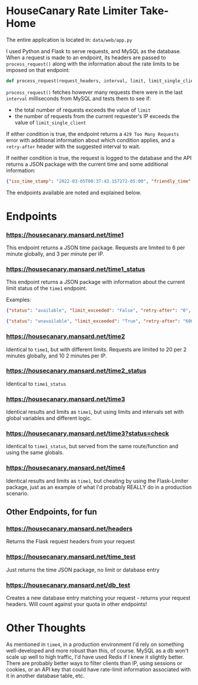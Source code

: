 # HouseCanary Rate Limiter Take-Home

The entire application is located in: `data/web/app.py`

I used Python and Flask to serve requests, and MySQL as the database. When a request is made to an endpoint, its headers are passed to `process_request()` along with the information about the rate limits to be imposed on that endpoint:

```python
def process_request(request_headers, interval, limit, limit_single_client):
```

`process_request()` fetches however many requests there were in the last `interval` milliseconds from MySQL and tests them to see if: 

  * the total number of requests exceeds the value of `limit`
  * the number of requests from the current requester's IP exceeds the value of `limit_single_client`

If either condition is true, the endpoint returns a `429 Too Many Requests` error with additional information about which condition applies, and a `retry-after` header with the suggested interval to wait.

If neither condition is true, the request is logged to the database and the API returns a JSON package with the current time and some additional information: 

```json
{"iso_time_stamp": "2022-03-05T00:37:43.157272-05:00", "friendly_time": "Saturday March 05 2022, 12:37:43 AM EST", "uid": "03c29951-8852-45b7-929e-a02072b0d062"}
```


The endpoints available are noted and explained below.



# Endpoints

### https://housecanary.mansard.net/time1

This endpoint returns a JSON time package. Requests are limited to 6 per minute globally, and 3 per minute per IP.

### https://housecanary.mansard.net/time1_status
This endpoint returns a JSON package with information about the current limit status of the `time1` endpoint. 

Examples:
```json
{"status": "available", "limit_exceeded": "False", "retry-after": "0", "http_code": "200 OK"}

{"status": "unavailable", "limit_exceeded": "True", "retry-after": "60000", "http_code": "429 Too Many Requests"}
```

### https://housecanary.mansard.net/time2

Identical to `time1`, but with different limits. Requests are limited to 20 per 2 minutes globally, and 10 2 minutes per IP.

### https://housecanary.mansard.net/time2_status
Identical to `time1_status`

### https://housecanary.mansard.net/time3

Identical results and limits as `time1`, but using limits and intervals set with global variables and different logic.

### https://housecanary.mansard.net/time3?status=check
Identical to `time1_status`, but served from the same route/function and using the same globals.

### https://housecanary.mansard.net/time4
Identical results and limits as `time1`, but cheating by using the Flask-Limiter package, just as an example of what I'd probably REALLY do in a production scenario.

## Other Endpoints, for fun

### https://housecanary.mansard.net/headers
Returns the Flask request headers from your request

### https://housecanary.mansard.net/time_test
Just returns the time JSON package, no limit or database entry 

### https://housecanary.mansard.net/db_test
Creates a new database entry matching your request - returns your request headers. Will count against your quota in other endpoints!

# Other Thoughts

As mentioned in `time4`, in a production environment I'd rely on something well-developed and more robust than this, of course. MySQL as a db won't scale up well to high traffic, I'd have used Redis if I knew it slightly better. There are probably better ways to filter clients than IP, using sessions or cookies, or an API key that could have rate-limit information associated with it in another database table, etc. 